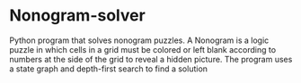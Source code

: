 # Nonogram-solver
Python program that solves nonogram puzzles.
A Nonogram is a logic puzzle in which cells in a grid must be colored or left blank according to numbers at the side of the grid to reveal a hidden picture.
The program uses a state graph and depth-first search to find a solution
